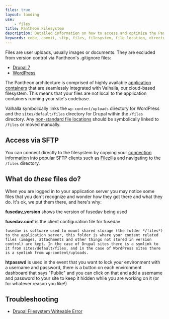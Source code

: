 ```yaml
---
files: true
layout: landing
use:
    - files
title: Pantheon Filesystem
description: Detailed information on how to access and optimize the Pantheon filesystem.
keywords: code, commit, sftp, files, filesystem, file location, directory location, directory, codebase
---
```

Files are user uploads, usually images or documents. They are excluded from version control via Pantheon's .gitignore files:

- [Drupal 7](https://github.com/pantheon-systems/drops-7/blob/master/.gitignore)
- [WordPress](https://github.com/pantheon-systems/WordPress/blob/master/.gitignore)

The Pantheon architecture is comprised of highly available [application containers](/docs/articles/sites/all-about-application-containers/) that are seamlessly integrated with Valhalla, our cloud-based filesystem. This means that your files are not local to the application containers running your site's codebase.

Valhalla symbolically links the `wp-content/uploads` directory for WordPress and the `sites/default/files` directory for Drupal within the `/files` directory. Any [non-standard file locations](/docs/articles/sites/files/non-standard-files-locations/) should be symbolically linked to `/files` or moved manually.

## Access via SFTP
You can connect directly to the filesystem by copying your [connection information](/docs/articles/sites/code/developing-directly-with-sftp-mode/#sftp-connection-information) into popular SFTP clients such as [Filezilla](/docs/articles/local/filezilla/) and navigating to the `/files` directory.

## What do *these* files do?
When you are logged in to your application server you may notice some files that you don't recognize and wonder how they got there and what they do. It's ok, we put them there, and here's why:

**fusedav_version** shows the version of fusedav being used

**fusedav.conf** is the client configuration file for fusedav

```fusedav is software used to mount shared storage (the folder */files*) to the application server, this folder is where your content related files (images, attachments and other things not stored in version control) are kept. In the case of Drupal sites there is a symlink to it from sites/default/files, and in the case of WordPress sites there is a symlink from wp-content/uploads.```

**htpasswd** is used in the event that you want to lock your environment with a username and password, there is a button on each environment dashboard that says "Public" and you can click on that and add a username and password to your site to keep it hidden while you are working on it (or for whatever reason you like!)

## Troubleshooting

- [Drupal Filesystem Writeable Error](/docs/articles/sites/files/filesystem-faqs/)
